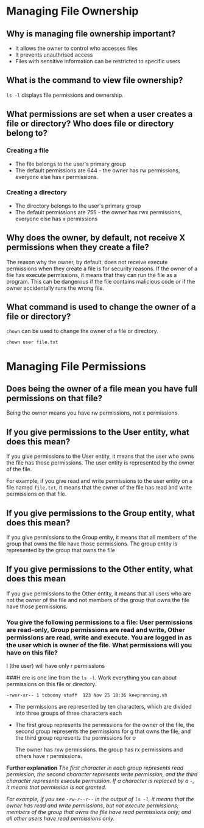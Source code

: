 # Managing File Ownership

## Why is managing file ownership important?
- It allows the owner to control who accesses files
- It prevents unauthrised access
- Files with sensitive information can be restricted to specific users

## What is the command to view file ownership?
`ls -l` displays file permissions and ownership.

## What permissions are set when a user creates a file or directory? Who does file or directory belong to?
### Creating a file
- The file belongs to the user's primary group
- The default permissions are 644 - the owner has rw permissions, everyone else has r permissions.

### Creating a directory
  - The directory belongs to the user's primary group
  - The default permissions are 755 - the owner has rwx permissions, everyone else has x permissions

## Why does the owner, by default, not receive X permissions when they create a file?
The reason why the owner, by default, does not receive execute permissions when they create a file is for security reasons. If the owner of a file has execute permissions, it means that they can run the file as a program. This can be dangerous if the file contains malicious code or if the owner accidentally runs the wrong file.

## What command is used to change the owner of a file or directory?
`chown` can be used to change the owner of a file or directory.
```
chown user file.txt
```

# Managing File Permissions
## Does being the owner of a file mean you have full permissions on that file?
Being the owner means you have rw permissions, not x permissions.

## If you give permissions to the User entity, what does this mean?
If you give permissions to the User entity, it means that the user who owns the file has those permissions. The user entity is represented by the owner of the file.

For example, if you give read and write permissions to the user entity on a file named `file.txt`, it means that the owner of the file has read and write permissions on that file.


## If you give permissions to the Group entity, what does this mean?
If you give permissions to the Group entity, it means that all members of the group that owns the file have those permissions. The group entity is represented by the group that owns the file


## If you give permissions to the Other entity, what does this mean
If you give permissions to the Other entity, it means that all users who are not the owner of the file and not members of the group that owns the file have those permissions.

### You give the following permissions to a file: User permissions are read-only, Group permissions are read and write, Other permissions are read, write and execute. You are logged in as the user which is owner of the file. What permissions will you have on this file?
I (the user) will have only r permissions 

###H ere is one line from the `ls -l`. Work everything you can about permissions on this file or directory.
```
-rwxr-xr-- 1 tcboony staff  123 Nov 25 18:36 keeprunning.sh
```
- The permissions are represented by ten characters, which are divided into three groups of three characters each
- The first group represents the permissions for the owner of the file, the second group represents the permissions for g that owns the file, and the third group represents the permissions for o
  
  The owner has rxw permissions. the group has rx permissions and others have r permissions.

**Further explanation**
*The first character in each group represents read permission, the second character represents write permission, and the third character represents execute permission. If a character is replaced by a `-`, it means that permission is not granted.*

*For example, if you see `-rw-r--r--` in the output of `ls -l`, it means that the owner has read and write permissions, but not execute permissions; members of the group that owns the file have read permissions only; and all other users have read permissions only.*